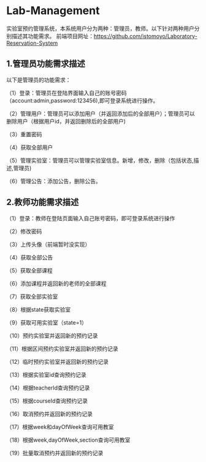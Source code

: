 # Lab-Management

实验室预约管理系统，本系统用户分为两种：管理员，教师。以下针对两种用户分别描述其功能需求。
前端项目网址：https://github.com/istomoyo/Laboratory-Reservation-System

## 1.管理员功能需求描述

以下是管理员的功能需求：

（1）登录：管理员在登陆界面输入自己的账号密码（account:admin,password:123456),即可登录系统进行操作。

（2）管理用户：管理员可以添加用户（并返回添加后的全部用户）；管理员可以删除用户（根据用户id，并返回删除后的全部用户)

（3）重置密码

（4）获取全部用户

（5）管理实验室：管理员可以管理实验室信息。新增，修改，删除（包括状态,描述,管理员)

（6）管理公告：添加公告，删除公告。

## 2.教师功能需求描述

（1）登录：教师在登陆页面输入自己账号密码，即可登录系统进行操作

（2）修改密码

（3）上传头像（前端暂时没实现）

（4）获取全部公告

（5）获取全部课程

（6）添加课程并返回新的老师的全部课程

（7）获取全部实验室

（8）根据state获取实验室

（9）获取可用实验室（state=1）

（10）预约实验室并返回新的预约记录

（11）根据区间预约实验室并返回新的预约记录

（12）临时预约实验室并返回新的预约记录

（13）根据实验室id查询预约记录

（14）根据teacherId查询预约记录

（15）根据courseId查询预约记录

（16）取消预约并返回新的预约记录

（17）根据week和dayOfWeek查询可用教室

（18）根据week,dayOfWeek,section查询可用教室

（19）批量取消预约并返回新的预约记录

